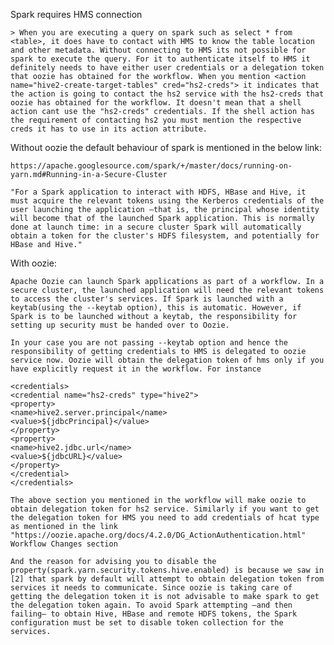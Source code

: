 Spark requires HMS connection

    > When you are executing a query on spark such as select * from <table>, it does have to contact with HMS to know the table location and other metadata. Without connecting to HMS its not possible for spark to execute the query. For it to authenticate itself to HMS it definitely needs to have either user credentials or a delegation token that oozie has obtained for the workflow. When you mention <action name="hive2-create-target-tables" cred="hs2-creds"> it indicates that the action is going to contact the hs2 service with the hs2-creds that oozie has obtained for the workflow. It doesn't mean that a shell action cant use the "hs2-creds" credentials. If the shell action has the requirement of contacting hs2 you must mention the respective creds it has to use in its action attribute.

Without oozie the default behaviour of spark is mentioned in the below link:
    
    https://apache.googlesource.com/spark/+/master/docs/running-on-yarn.md#Running-in-a-Secure-Cluster 

    "For a Spark application to interact with HDFS, HBase and Hive, it must acquire the relevant tokens using the Kerberos credentials of the user launching the application —that is, the principal whose identity will become that of the launched Spark application. This is normally done at launch time: in a secure cluster Spark will automatically obtain a token for the cluster's HDFS filesystem, and potentially for HBase and Hive." 

With oozie: 
 
    Apache Oozie can launch Spark applications as part of a workflow. In a secure cluster, the launched application will need the relevant tokens to access the cluster's services. If Spark is launched with a keytab(using the --keytab option), this is automatic. However, if Spark is to be launched without a keytab, the responsibility for setting up security must be handed over to Oozie.

    In your case you are not passing --keytab option and hence the responsibility of getting credentials to HMS is delegated to oozie service now. Oozie will obtain the delegation token of hms only if you have explicitly request it in the workflow. For instance 

    <credentials> 
    <credential name="hs2-creds" type="hive2"> 
    <property> 
    <name>hive2.server.principal</name> 
    <value>${jdbcPrincipal}</value> 
    </property> 
    <property> 
    <name>hive2.jdbc.url</name> 
    <value>${jdbcURL}</value> 
    </property> 
    </credential> 
    </credentials> 

    The above section you mentioned in the workflow will make oozie to obtain delegation token for hs2 service. Similarly if you want to get the delegation token for HMS you need to add credentials of hcat type as mentioned in the link "https://oozie.apache.org/docs/4.2.0/DG_ActionAuthentication.html" Workflow Changes section 

    And the reason for advising you to disable the property(spark.yarn.security.tokens.hive.enabled) is because we saw in [2] that spark by default will attempt to obtain delegation token from services it needs to communicate. Since oozie is taking care of getting the delegation token it is not advisable to make spark to get the delegation token again. To avoid Spark attempting —and then failing— to obtain Hive, HBase and remote HDFS tokens, the Spark configuration must be set to disable token collection for the services. 

